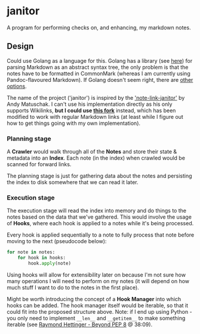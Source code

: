 # janitor

A program for performing checks on, and enhancing, my markdown notes.

## Design

Could use Golang as a language for this. Golang has a library (see [here](https://github.com/yuin/goldmark)) for parsing Markdown as an abstract syntax tree, the only problem is that the notes have to be formatted in CommonMark (whereas I am currently using Pandoc-flavoured Markdown). If Golang doesn't seem right, there are [other options](https://github.com/commonmark/commonmark-spec/wiki/List-of-CommonMark-Implementations).

The name of the project ('janitor') is inspired by the ['note-link-janitor'](https://github.com/andymatuschak/note-link-janitor) by Andy Matuschak. I can't use his implementation directly as his only supports Wikilinks, **but I could use [this fork](https://github.com/sjmarshy/note-link-janitor)** instead, which has been modified to work with regular Markdown links (at least while I figure out how to get things going with my own implementation).

### Planning stage

A **Crawler** would walk through all of the **Notes** and store their state & metadata into an **Index**. Each note (in the index) when crawled would be scanned for forward links.

The planning stage is just for gathering data about the notes and persisting the index to disk somewhere that we can read it later.

### Execution stage

The execution stage will read the index into memory and do things to the notes based on the data that we've gathered. This would involve the usage of **Hooks**, where each hook is applied to a notes while it's being processed.

Every hook is applied sequentially to a note to fully process that note before moving to the next (pseudocode below):

```python
for note in notes:
    for hook in hooks:
        hook.apply(note)
```

Using hooks will allow for extensibility later on because I'm not sure how many operations I will need to perform on my notes (it will depend on how much stuff I want to do to the notes in the first place).

Might be worth introducing the concept of a **Hook Manager** into which hooks can be added. The hook manager itself would be iterable, so that it could fit into the proposed structure above. Note: if I end up using Python - you only need to implement `__len__` and `__getitem__` to make something iterable (see [Raymond Hettinger - Beyond PEP 8](https://www.youtube.com/watch?v=wf-BqAjZb8M) @ 38:09).
